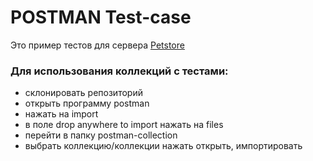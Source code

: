 # POSTMAN Test-case 
Это пример тестов для сервера [Petstore](https://petstore.swagger.io/)

### Для использования коллекций с тестами:
* склонировать репозиторий
* открыть программу postman 
* нажать на import
* в поле drop anywhere to import нажать на files
* перейти в папку postman-collection
* выбрать коллекцию/коллекции нажать открыть, импортировать
